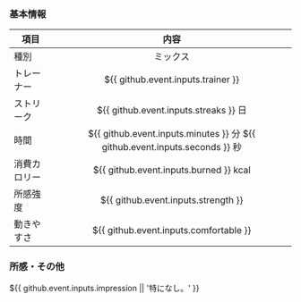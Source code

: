 ### 基本情報
| 項目 | 内容 |
| --- | :---: |
| 種別 | ミックス |
| トレーナー | ${{ github.event.inputs.trainer }} |
| ストリーク | ${{ github.event.inputs.streaks }} 日 |
| 時間 | ${{ github.event.inputs.minutes }} 分 ${{ github.event.inputs.seconds }} 秒 |
| 消費カロリー | ${{ github.event.inputs.burned }} kcal |
| 所感強度 | ${{ github.event.inputs.strength }} |
| 動きやすさ | ${{ github.event.inputs.comfortable }} |

### 所感・その他
${{ github.event.inputs.impression || '特になし。' }}
